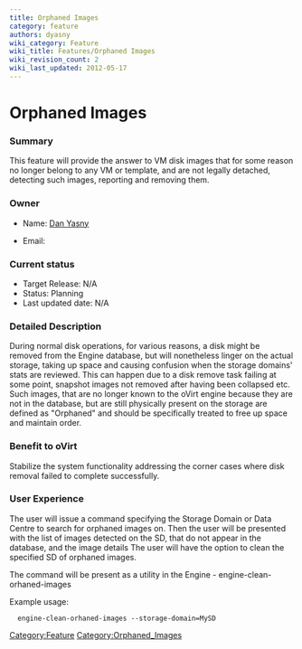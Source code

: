 ```yaml
---
title: Orphaned Images
category: feature
authors: dyasny
wiki_category: Feature
wiki_title: Features/Orphaned Images
wiki_revision_count: 2
wiki_last_updated: 2012-05-17
---
```


# Orphaned Images

### Summary

This feature will provide the answer to VM disk images that for some reason no longer belong to any VM or template, and are not legally detached, detecting such images, reporting and removing them.

### Owner

*   Name: [ Dan Yasny](User:Dyasny)

<!-- -->

*   Email: <dyasny _AT_ redhat _DOT_ com>

### Current status

*   Target Release: N/A
*   Status: Planning
*   Last updated date: N/A

### Detailed Description

During normal disk operations, for various reasons, a disk might be removed from the Engine database, but will nonetheless linger on the actual storage, taking up space and causing confusion when the storage domains' stats are reviewed. This can happen due to a disk remove task failing at some point, snapshot images not removed after having been collapsed etc. Such images, that are no longer known to the oVirt engine because they are not in the database, but are still physically present on the storage are defined as "Orphaned" and should be specifically treated to free up space and maintain order.

### Benefit to oVirt

Stabilize the system functionality addressing the corner cases where disk removal failed to complete successfully.

### User Experience

The user will issue a command specifying the Storage Domain or Data Centre to search for orphaned images on. Then the user will be presented with the list of images detected on the SD, that do not appear in the database, and the image details The user will have the option to clean the specified SD of orphaned images.

The command will be present as a utility in the Engine - engine-clean-orhaned-images

Example usage:

      engine-clean-orhaned-images --storage-domain=MySD

<Category:Feature> <Category:Orphaned_Images>
